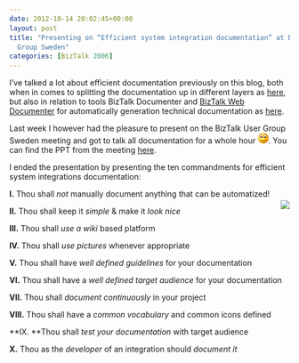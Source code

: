 ```yaml
---
date: 2012-10-14 20:02:45+00:00
layout: post
title: "Presenting on “Efficient system integration documentation” at BizTalk User
  Group Sweden"
categories: [BizTalk 2006]
---
```


I’ve talked a lot about efficient documentation previously on this blog, both when in comes to splitting the documentation up in different layers as [here](http://www.richardhallgren.com/using-biztalk-config-explorer-as-a-new-way-of-documenting-your-biztalk-solutions/), but also in relation to tools BizTalk Documenter and [BizTalk Web Documenter](http://btswebdoc.com/) for automatically generation technical documentation as [here](http://www.richardhallgren.com/reborn-as-biztalk-web-documenter/).

Last week I however had the pleasure to present on the BizTalk User Group Sweden meeting and got to talk all documentation for a whole hour ![Smile](../assets/2012/10/wlEmoticon-smile.png). You can find the PPT from the meeting [here](http://biztalkusergroup.se/blogs/info/BUGS%20docs%20-%20Richard%20Hallgren.pptx). 

I ended the presentation by presenting the ten commandments for efficient system integrations documentation:

<img style="float: right;margin-top:20px;" src="http://drbristol.files.wordpress.com/2010/10/10-commandments.gif" />

**I.** Thou shall _not_ manually document anything that can be automatized!

**II.** Thou shall keep it _simple_ & make it _look nice_

**III.** Thou shall _use a wiki_ based platform

**IV.** Thou shall _use pictures_ whenever appropriate

**V.** Thou shall have _well defined guidelines_ for your documentation

**VI.** Thou shall have a _well defined target audience_ for your documentation

**VII.** Thou shall _document continuously_ in your project

**VIII.** Thou shall have a _common vocabulary_ and common icons defined

**IX. **Thou shall _test your documentation_ with target audience

**X.** Thou as the _developer_ of an integration should _document it_
